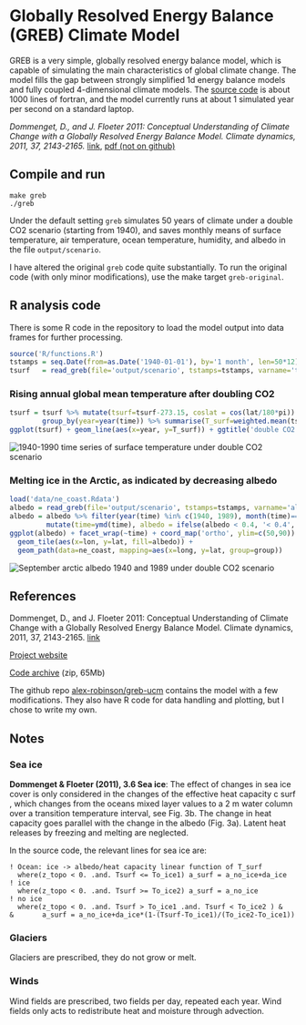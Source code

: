 # Globally Resolved Energy Balance (GREB) Climate Model

GREB is a very simple, globally resolved energy balance model, which is capable of simulating the main characteristics of global climate change. The model fills the gap between strongly simplified 1d energy balance models and fully coupled 4-dimensional climate models. The [source code](src/greb.f90) is about 1000 lines of fortran, and the model currently runs at about 1 simulated year per second on a standard laptop.

*Dommenget, D., and J. Floeter 2011: Conceptual Understanding of Climate Change with a Globally Resolved Energy Balance Model. Climate dynamics, 2011, 37, 2143-2165.* [link](http://users.monash.edu.au/~dietmard/papers/dommenget.and.floeter.greb.paper.cdym2011.pdf), [pdf (not on github)](dommenget2011greb.pdf) 

## Compile and run

```
make greb
./greb
```

Under the default setting `greb` simulates 50 years of climate under a double CO2 scenario (starting from 1940), and saves monthly means of surface temperature, air temperature, ocean temperature, humidity, and albedo in the file `output/scenario`.

I have altered the original `greb` code quite substantially. To run the original code (with only minor modifications), use the make target `greb-original`.


## R analysis code 

There is some R code in the repository to load the model output into data frames for further processing.

```r
source('R/functions.R')
tstamps = seq.Date(from=as.Date('1940-01-01'), by='1 month', len=50*12)
tsurf   = read_greb(file='output/scenario', tstamps=tstamps, varname='tsurf', ivar=1, nvar=5)
```


### Rising annual global mean temperature after doubling CO2

```r
tsurf = tsurf %>% mutate(tsurf=tsurf-273.15, coslat = cos(lat/180*pi)) %>% 
        group_by(year=year(time)) %>% summarise(T_surf=weighted.mean(tsurf, w=coslat))
ggplot(tsurf) + geom_line(aes(x=year, y=T_surf)) + ggtitle('double CO2 scenario')
```

![1940-1990 time series of surface temperature under double CO2 scenario](figure/tsurf_2co2.png)


### Melting ice in the Arctic, as indicated by decreasing albedo

```r
load('data/ne_coast.Rdata')
albedo = read_greb(file='output/scenario', tstamps=tstamps, varname='albedo', ivar=5, nvar=5)
albedo = albedo %>% filter(year(time) %in% c(1940, 1989), month(time)==9) %>% 
         mutate(time=ymd(time), albedo = ifelse(albedo < 0.4, '< 0.4', '>= 0.4'))
ggplot(albedo) + facet_wrap(~time) + coord_map('ortho', ylim=c(50,90)) + theme_void() +
  geom_tile(aes(x=lon, y=lat, fill=albedo)) +  
  geom_path(data=ne_coast, mapping=aes(x=long, y=lat, group=group))
```

![September arctic albedo 1940 and 1989 under double CO2 scenario](figure/albedo.png)


## References

Dommenget, D., and J. Floeter 2011: Conceptual Understanding of Climate Change with a Globally Resolved Energy Balance Model. Climate dynamics, 2011, 37, 2143-2165. [link](http://users.monash.edu.au/~dietmard/papers/dommenget.and.floeter.greb.paper.cdym2011.pdf)

[Project website](http://users.monash.edu.au/~dietmard/content/GREB/GREB_model.html)

[Code archive](http://users.monash.edu.au/~dietmard/content/GREB/code_files/greb.web-public.tar.zip) (zip, 65Mb)

The github repo [alex-robinson/greb-ucm](https://github.com/alex-robinson/greb-ucm) contains the model with a few modifications. They also have R code for data handling and plotting, but I chose to write my own.


## Notes

### Sea ice

**Dommenget & Floeter (2011), 3.6 Sea ice**: The effect of changes in sea ice cover is only considered in the changes of the effective heat capacity c surf , which changes from the oceans mixed layer values to a 2 m water column over a transition temperature interval, see Fig. 3b. The change in heat capacity goes parallel with the change in the albedo (Fig. 3a). Latent heat releases by freezing and melting are neglected.

In the source code, the relevant lines for sea ice are:

```{fortran}
! Ocean: ice -> albedo/heat capacity linear function of T_surf
  where(z_topo < 0. .and. Tsurf <= To_ice1) a_surf = a_no_ice+da_ice      ! ice
  where(z_topo < 0. .and. Tsurf >= To_ice2) a_surf = a_no_ice             ! no ice
  where(z_topo < 0. .and. Tsurf > To_ice1 .and. Tsurf < To_ice2 ) &
&       a_surf = a_no_ice+da_ice*(1-(Tsurf-To_ice1)/(To_ice2-To_ice1))
```

### Glaciers 

Glaciers are prescribed, they do not grow or melt.


### Winds

Wind fields are prescribed, two fields per day, repeated each year.
Wind fields only acts to redistribute heat and moisture through advection.




